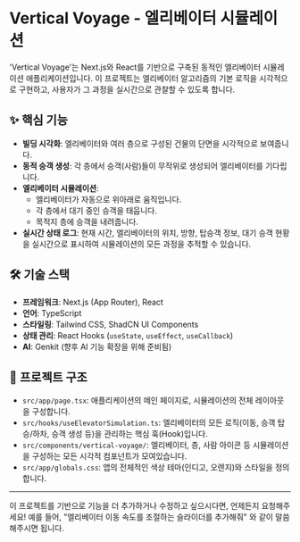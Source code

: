 # Vertical Voyage - 엘리베이터 시뮬레이션

'Vertical Voyage'는 Next.js와 React를 기반으로 구축된 동적인 엘리베이터 시뮬레이션 애플리케이션입니다. 이 프로젝트는 엘리베이터 알고리즘의 기본 로직을 시각적으로 구현하고, 사용자가 그 과정을 실시간으로 관찰할 수 있도록 합니다.

## ✨ 핵심 기능

-   **빌딩 시각화**: 엘리베이터와 여러 층으로 구성된 건물의 단면을 시각적으로 보여줍니다.
-   **동적 승객 생성**: 각 층에서 승객(사람)들이 무작위로 생성되어 엘리베이터를 기다립니다.
-   **엘리베이터 시뮬레이션**:
    -   엘리베이터가 자동으로 위아래로 움직입니다.
    -   각 층에서 대기 중인 승객을 태웁니다.
    -   목적지 층에 승객을 내려줍니다.
-   **실시간 상태 로그**: 현재 시간, 엘리베이터의 위치, 방향, 탑승객 정보, 대기 승객 현황을 실시간으로 표시하여 시뮬레이션의 모든 과정을 추적할 수 있습니다.

## 🛠️ 기술 스택

-   **프레임워크**: Next.js (App Router), React
-   **언어**: TypeScript
-   **스타일링**: Tailwind CSS, ShadCN UI Components
-   **상태 관리**: React Hooks (`useState`, `useEffect`, `useCallback`)
-   **AI**: Genkit (향후 AI 기능 확장을 위해 준비됨)

## 📂 프로젝트 구조

-   `src/app/page.tsx`: 애플리케이션의 메인 페이지로, 시뮬레이션의 전체 레이아웃을 구성합니다.
-   `src/hooks/useElevatorSimulation.ts`: 엘리베이터의 모든 로직(이동, 승객 탑승/하차, 승객 생성 등)을 관리하는 핵심 훅(Hook)입니다.
-   `src/components/vertical-voyage/`: 엘리베이터, 층, 사람 아이콘 등 시뮬레이션을 구성하는 모든 시각적 컴포넌트가 모여있습니다.
-   `src/app/globals.css`: 앱의 전체적인 색상 테마(인디고, 오렌지)와 스타일을 정의합니다.

---

이 프로젝트를 기반으로 기능을 더 추가하거나 수정하고 싶으시다면, 언제든지 요청해주세요! 예를 들어, "엘리베이터 이동 속도를 조절하는 슬라이더를 추가해줘" 와 같이 말씀해주시면 됩니다.
